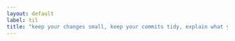 ```yaml
---
layout: default
label: til
title: "keep your changes small, keep your commits tidy, explain what you’re doing"
---
```




